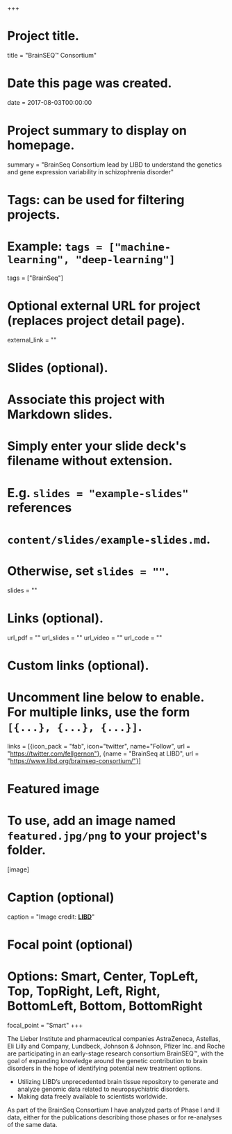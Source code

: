 +++
# Project title.
title = "BrainSEQ™ Consortium"

# Date this page was created.
date = 2017-08-03T00:00:00

# Project summary to display on homepage.
summary = "BrainSeq Consortium lead by LIBD to understand the genetics and gene expression variability in schizophrenia disorder"

# Tags: can be used for filtering projects.
# Example: `tags = ["machine-learning", "deep-learning"]`
tags = ["BrainSeq"]

# Optional external URL for project (replaces project detail page).
external_link = ""

# Slides (optional).
#   Associate this project with Markdown slides.
#   Simply enter your slide deck's filename without extension.
#   E.g. `slides = "example-slides"` references 
#   `content/slides/example-slides.md`.
#   Otherwise, set `slides = ""`.
slides = ""

# Links (optional).
url_pdf = ""
url_slides = ""
url_video = ""
url_code = ""

# Custom links (optional).
#   Uncomment line below to enable. For multiple links, use the form `[{...}, {...}, {...}]`.
links = [{icon_pack = "fab", icon="twitter", name="Follow", url = "https://twitter.com/fellgernon"}, {name = "BrainSeq at LIBD", url = "https://www.libd.org/brainseq-consortium/"}]

# Featured image
# To use, add an image named `featured.jpg/png` to your project's folder. 
[image]
  # Caption (optional)
  caption = "Image credit: [**LIBD**](https://www.libd.org/brainseq-consortium/)"
  
  # Focal point (optional)
  # Options: Smart, Center, TopLeft, Top, TopRight, Left, Right, BottomLeft, Bottom, BottomRight
  focal_point = "Smart"
+++

The Lieber Institute and pharmaceutical companies AstraZeneca, Astellas, Eli Lilly and Company, Lundbeck, Johnson & Johnson, Pfizer Inc. and Roche are participating in an early-stage research consortium BrainSEQ™, with the goal of expanding knowledge around the genetic contribution to brain disorders in the hope of identifying potential new treatment options.

* Utilizing LIBD’s unprecedented brain tissue repository to generate and analyze genomic data related to neuropsychiatric disorders.
* Making data freely available to scientists worldwide.

As part of the BrainSeq Consortium I have analyzed parts of Phase I and II data, either for the publications describing those phases or for re-analyses of the same data.

